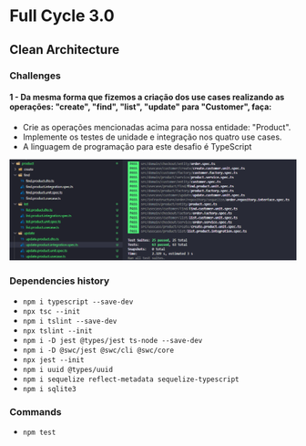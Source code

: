 # Full Cycle 3.0

## Clean Architecture

### Challenges

#### 1 - Da mesma forma que fizemos a criação dos use cases realizando as operações: "create", "find", "list", "update" para "Customer", faça:

- Crie as operações mencionadas acima para nossa entidade: "Product".
- Implemente os testes de unidade e integração nos quatro use cases.
- A linguagem de programação para este desafio é TypeScript

<img src="images/challenge1.png" />

### Dependencies history

- `npm i typescript --save-dev`
- `npx tsc --init`
- `npm i tslint --save-dev`
- `npx tslint --init`
- `npm i -D jest @types/jest ts-node --save-dev`
- `npm i -D @swc/jest @swc/cli @swc/core`
- `npx jest --init`
- `npm i uuid @types/uuid`
- `npm i sequelize reflect-metadata sequelize-typescript`
- `npm i sqlite3`

### Commands

- `npm test`
